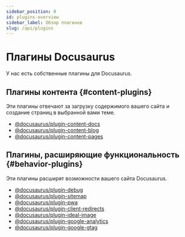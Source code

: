 ```yaml
---
sidebar_position: 0
id: plugins-overview
sidebar_label: Обзор плагинов
slug: /api/plugins
---
```


# Плагины Docusaurus

У нас есть собственные плагины для Docusaurus.

## Плагины контента {#content-plugins}

Эти плагины отвечают за загрузку содержимого вашего сайта и создание страниц в выбранной вами теме.

- [@docusaurus/plugin-content-docs](./plugin-content-docs.md)
- [@docusaurus/plugin-content-blog](./plugin-content-blog.md)
- [@docusaurus/plugin-content-pages](./plugin-content-pages.md)

## Плагины, расширяющие функциональность {#behavior-plugins}

Эти плагины расширят возможности вашего сайта Docusaurus.

- [@docusaurus/plugin-debug](./plugin-debug.md)
- [@docusaurus/plugin-sitemap](./plugin-sitemap.md)
- [@docusaurus/plugin-pwa](./plugin-pwa.md)
- [@docusaurus/plugin-client-redirects](./plugin-client-redirects.md)
- [@docusaurus/plugin-ideal-image](./plugin-ideal-image.md)
- [@docusaurus/plugin-google-analytics](./plugin-google-analytics.md)
- [@docusaurus/plugin-google-gtag](./plugin-google-gtag.md)
